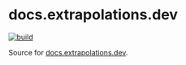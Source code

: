 # docs.extrapolations.dev

[![build](https://github.com/danielfrg/danielfrg.com/workflows/deploy/badge.svg)](https://github.com/danielfrg/docs.extrapolations.dev/actions/workflows/deploy.yml)

Source for [docs.extrapolations.dev](https://docs.extrapolations.dev).
